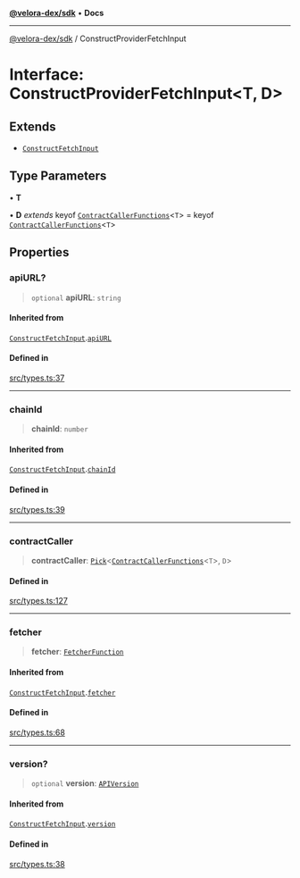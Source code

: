 [**@velora-dex/sdk**](../README.md) • **Docs**

***

[@velora-dex/sdk](../globals.md) / ConstructProviderFetchInput

# Interface: ConstructProviderFetchInput\<T, D\>

## Extends

- [`ConstructFetchInput`](ConstructFetchInput.md)

## Type Parameters

• **T**

• **D** *extends* keyof [`ContractCallerFunctions`](ContractCallerFunctions.md)\<`T`\> = keyof [`ContractCallerFunctions`](ContractCallerFunctions.md)\<`T`\>

## Properties

### apiURL?

> `optional` **apiURL**: `string`

#### Inherited from

[`ConstructFetchInput`](ConstructFetchInput.md).[`apiURL`](ConstructFetchInput.md#apiurl)

#### Defined in

[src/types.ts:37](https://github.com/VeloraDEX/paraswap-sdk/blob/feat/velora/src/types.ts#L37)

***

### chainId

> **chainId**: `number`

#### Inherited from

[`ConstructFetchInput`](ConstructFetchInput.md).[`chainId`](ConstructFetchInput.md#chainid)

#### Defined in

[src/types.ts:39](https://github.com/VeloraDEX/paraswap-sdk/blob/feat/velora/src/types.ts#L39)

***

### contractCaller

> **contractCaller**: [`Pick`](../-internal-/type-aliases/Pick.md)\<[`ContractCallerFunctions`](ContractCallerFunctions.md)\<`T`\>, `D`\>

#### Defined in

[src/types.ts:127](https://github.com/VeloraDEX/paraswap-sdk/blob/feat/velora/src/types.ts#L127)

***

### fetcher

> **fetcher**: [`FetcherFunction`](../type-aliases/FetcherFunction.md)

#### Inherited from

[`ConstructFetchInput`](ConstructFetchInput.md).[`fetcher`](ConstructFetchInput.md#fetcher)

#### Defined in

[src/types.ts:68](https://github.com/VeloraDEX/paraswap-sdk/blob/feat/velora/src/types.ts#L68)

***

### version?

> `optional` **version**: [`APIVersion`](../type-aliases/APIVersion.md)

#### Inherited from

[`ConstructFetchInput`](ConstructFetchInput.md).[`version`](ConstructFetchInput.md#version)

#### Defined in

[src/types.ts:38](https://github.com/VeloraDEX/paraswap-sdk/blob/feat/velora/src/types.ts#L38)
